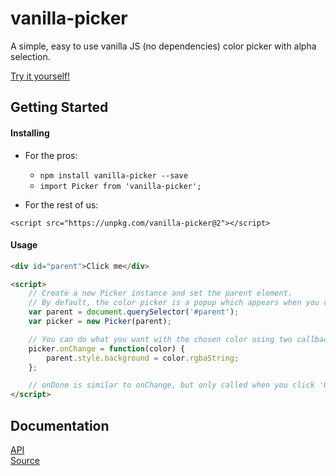 # vanilla-picker

<div id="example-container">
    <div id="example-picker"></div>
    <script src="https://unpkg.com/vanilla-picker"></script>
    <script>
        new Picker({
            parent: document.querySelector('#example-picker'),
            popup: false,
            color: 'dodgerblue',
            onChange: function(color) { this.settings.parent.style.color = color.rgbaString; },
        });
    </script>
</div>

A simple, easy to use vanilla JS (no dependencies) color picker with alpha selection.

<a id="demo" class="abo-linkbtn" href="https://codepen.io/Sphinxxxx/pen/zRmKBX?editors=1010" >Try it yourself!</a>


## Getting Started

#### Installing

* For the pros:

  + ```npm install vanilla-picker --save```
  + ```import Picker from 'vanilla-picker';```

* For the rest of us:

```
<script src="https://unpkg.com/vanilla-picker@2"></script>
```

#### Usage

```html
<div id="parent">Click me</div>

<script>
    // Create a new Picker instance and set the parent element.
    // By default, the color picker is a popup which appears when you click the parent.
    var parent = document.querySelector('#parent');
    var picker = new Picker(parent);

    // You can do what you want with the chosen color using two callbacks: onChange and onDone.
    picker.onChange = function(color) {
        parent.style.background = color.rgbaString;
    };

    // onDone is similar to onChange, but only called when you click 'Ok'.
</script>
```


## Documentation

[API](./gen/Picker.html)  
[Source](https://github.com/Sphinxxxx/vanilla-picker)
